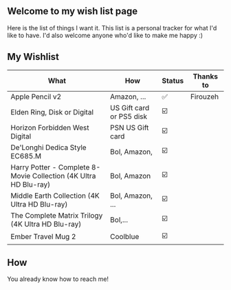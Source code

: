 ## Welcome to my wish list page
Here is the list of things I want it. This list is a personal tracker for what I'd like to have. 
I'd also welcome anyone who'd like to make me happy :)

## My Wishlist

| What                                                             	| How                      	| Status                  	| Thanks to 	|
|------------------------------------------------------------------	|--------------------------	|-------------------------	|-----------	|
| Apple Pencil v2                                                  	| Amazon, ...              	| :white_check_mark:      	| Firouzeh  	|
| Elden Ring, Disk or Digital                                      	| US Gift card or PS5 disk 	| :ballot_box_with_check: 	|           	|
| Horizon Forbidden West Digital                                   	| PSN US Gift card         	| :ballot_box_with_check: 	|           	|
| De'Longhi Dedica Style EC685.M                                   	| Bol, Amazon,             	| :ballot_box_with_check: 	|           	|
| Harry Potter - Complete 8-Movie Collection (4K Ultra HD Blu-ray) 	| Bol, Amazon              	| :ballot_box_with_check: 	|           	|
| Middle Earth Collection (4K Ultra HD Blu-ray)                    	| Bol, Amazon, ...         	| :ballot_box_with_check: 	|           	|
| The Complete Matrix Trilogy (4K Ultra HD Blu-ray)                	| Bol,...                  	| :ballot_box_with_check: 	|           	|
| Ember Travel Mug 2                                             	| Coolblue                	| :ballot_box_with_check: 	|           	|

## How
You already know how to reach me!